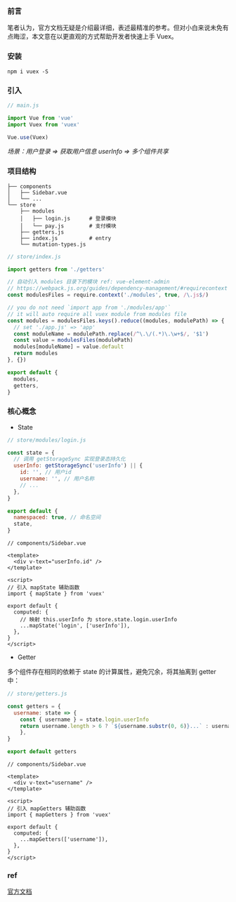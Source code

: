 ### 前言

笔者认为，官方文档无疑是介绍最详细，表述最精准的参考。但对小白来说未免有点晦涩，本文意在以更直观的方式帮助开发者快速上手 Vuex。

### 安装

```
npm i vuex -S
```

### 引入

```js
// main.js

import Vue from 'vue'
import Vuex from 'vuex'

Vue.use(Vuex)
```

_场景：用户登录 => 获取用户信息 userInfo => 多个组件共享_

### 项目结构

```
├── components
│   ├── Sidebar.vue
│   └── ...
└── store
    ├── modules
    │   ├── login.js      # 登录模块
    │   └── pay.js        # 支付模块
    ├── getters.js
    ├── index.js          # entry
    └── mutation-types.js
```

```js
// store/index.js

import getters from './getters'

// 自动引入 modules 目录下的模块 ref: vue-element-admin
// https://webpack.js.org/guides/dependency-management/#requirecontext
const modulesFiles = require.context('./modules', true, /\.js$/)

// you do not need `import app from './modules/app'`
// it will auto require all vuex module from modules file
const modules = modulesFiles.keys().reduce((modules, modulePath) => {
  // set './app.js' => 'app'
  const moduleName = modulePath.replace(/^\.\/(.*)\.\w+$/, '$1')
  const value = modulesFiles(modulePath)
  modules[moduleName] = value.default
  return modules
}, {})

export default {
  modules,
  getters,
}
```

### 核心概念

- State

```js
// store/modules/login.js

const state = {
  // 调用 getStorageSync 实现登录态持久化
  userInfo: getStorageSync('userInfo') || {
    id: '', // 用户id
    username: '', // 用户名称
    // ...
  },
}

export default {
  namespaced: true, // 命名空间
  state,
}
```

```vue
// components/Sidebar.vue

<template>
  <div v-text="userInfo.id" />
</template>

<script>
// 引入 mapState 辅助函数
import { mapState } from 'vuex'

export default {
  computed: {
    // 映射 this.userInfo 为 store.state.login.userInfo
    ...mapState('login', ['userInfo']),
  },
}
</script>
```

- Getter

多个组件存在相同的依赖于 state 的计算属性，避免冗余，将其抽离到 getter 中：

```js
// store/getters.js

const getters = {
  username: state => {
    const { username } = state.login.userInfo
    return username.length > 6 ? `${username.substr(0, 6)}...` : username
	},
}

export default getters
```

```vue
// components/Sidebar.vue

<template>
  <div v-text="username" />
</template>

<script>
// 引入 mapGetters 辅助函数
import { mapGetters } from 'vuex'

export default {
  computed: {
    ...mapGetters(['username']),
  },
}
</script>
```

### ref

[官方文档](https://vuex.vuejs.org/zh/guide/)